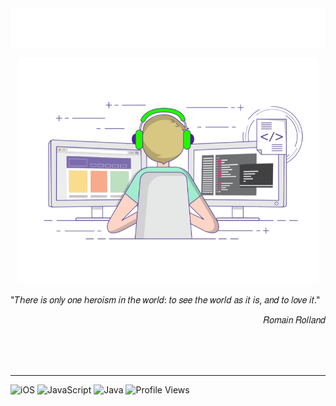<picture>
  <source srcset="/assets/images/hello-dark.svg" media="(prefers-color-scheme: dark)">
  <img src="/assets/images/hello-light.svg"/>
</picture>




<p align="center">
  <picture>
    <source width="480" srcset="/assets/images/cover-dark.gif" media="(prefers-color-scheme: dark)" />
    <img width="480" src="/assets/images/cover-light.gif" />
  </picture>
</p>



<p align="left">"𝑇ℎ𝑒𝑟𝑒 𝑖𝑠 𝑜𝑛𝑙𝑦 𝑜𝑛𝑒 ℎ𝑒𝑟𝑜𝑖𝑠𝑚 𝑖𝑛 𝑡ℎ𝑒 𝑤𝑜𝑟𝑙𝑑: 𝑡𝑜 𝑠𝑒𝑒 𝑡ℎ𝑒 𝑤𝑜𝑟𝑙𝑑 𝑎𝑠 𝑖𝑡 𝑖𝑠, 𝑎𝑛𝑑 𝑡𝑜 𝑙𝑜𝑣𝑒 𝑖𝑡."</p>
<p align="right">𝑅𝑜𝑚𝑎𝑖𝑛 𝑅𝑜𝑙𝑙𝑎𝑛𝑑</p>

<br/><br/><br/>
<hr />

![iOS](https://img.shields.io/badge/iOS-brightgreen?style=for-the-badge&logo=apple&color=lightgrey)
![JavaScript](https://img.shields.io/badge/javascript-%23323330.svg?style=for-the-badge&logo=javascript&logoColor=%23F7DF1E) 
![Java](https://img.shields.io/badge/java-%23ED8B00.svg?style=for-the-badge&logo=java&logoColor=white)
![Profile Views](https://komarev.com/ghpvc/?username=0x30&style=for-the-badge)
